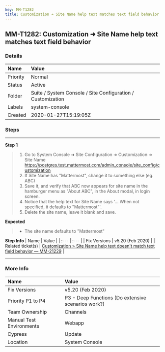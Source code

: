 ```yaml
---
key: MM-T1282
title: Customization ➜ Site Name help text matches text field behavior
---
```


## MM-T1282: Customization ➜ Site Name help text matches text field behavior

### Details

| Name     | Value                                                       |
| :------- | :---------------------------------------------------------- |
| Priority | Normal                                                      |
| Status   | Active                                                      |
| Folder   | Suite / System Console / Site Configuration / Customization |
| Labels   | system-console                                              |
| Created  | 2020-01-27T15:19:05Z                                        |

### Steps

<hr/>

**Step 1**

> <article><ol><li>Go to System Console ➜ Site Configuration ➜ Customization ➜ Site Name<br><a href="https://postgres.test.mattermost.com/admin_console/site_config/customization" rel="noopener noreferrer" target="_blank">https://postgres.test.mattermost.com/admin_console/site_config/customization</a></li><li>If Site Name has "Mattermost", change it to something else (eg. ABC)</li><li>Save it, and verify that ABC now appears for site name in the hamburger menu as "About ABC", in the About modal, in login screen.</li><li>Notice that the help text for Site Name says '... When not specified, it defaults to "Mattermost"'.</li><li>Delete the site name, leave it blank and save.</li></ol></article>

**Expected**

> <article><ul><li>The site name defaults to "Mattermost"</li></ul></article>

**Step Info**
| Name | Value |
| :--- | :--- |
| Fix Versions | v5.20 (Feb 2020) |
| Related ticket(s) | <a href="https://mattermost.atlassian.net/browse/MM-21229" rel="noopener noreferrer" target="_blank">Customization &gt; Site Name help text doesn't match text field behavior — MM-21229</a> |

<hr/>

### More Info

| Name                     | Value                                              |
| :----------------------- | :------------------------------------------------- |
| Fix Versions             | v5.20 (Feb 2020)                                   |
| Priority P1 to P4        | P3 - Deep Functions (Do extensive scenarios work?) |
| Team Ownership           | Channels                                           |
| Manual Test Environments | Webapp                                             |
| Cypress                  | Update                                             |
| Location                 | System Console                                     |
